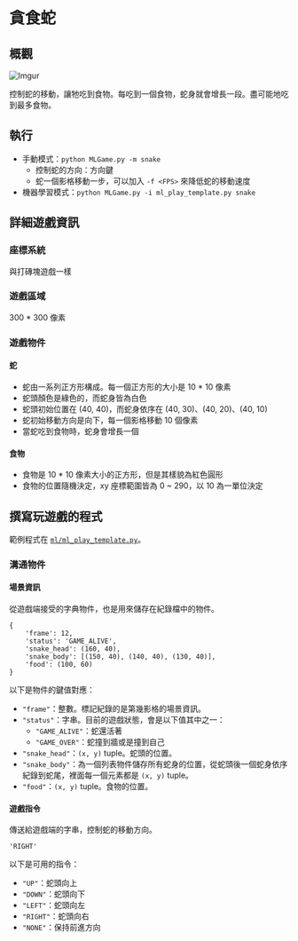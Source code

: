 # 貪食蛇

## 概觀

![Imgur](https://i.imgur.com/aVDPwWP.gif)

控制蛇的移動，讓牠吃到食物。每吃到一個食物，蛇身就會增長一段。盡可能地吃到最多食物。

## 執行

* 手動模式：`python MLGame.py -m snake`
    * 控制蛇的方向：方向鍵
    * 蛇一個影格移動一步，可以加入 `-f <FPS>` 來降低蛇的移動速度
* 機器學習模式：`python MLGame.py -i ml_play_template.py snake`

## 詳細遊戲資訊

### 座標系統

與打磚塊遊戲一樣

### 遊戲區域

300 \* 300 像素

### 遊戲物件

#### 蛇

* 蛇由一系列正方形構成。每一個正方形的大小是 10 \* 10 像素
* 蛇頭顏色是綠色的，而蛇身皆為白色
* 蛇頭初始位置在 (40, 40)，而蛇身依序在 (40, 30)、(40, 20)、(40, 10)
* 蛇初始移動方向是向下，每一個影格移動 10 個像素
* 當蛇吃到食物時，蛇身會增長一個

#### 食物

* 食物是 10 \* 10 像素大小的正方形，但是其樣貌為紅色圓形
* 食物的位置隨機決定，xy 座標範圍皆為 0 ~ 290，以 10 為一單位決定

## 撰寫玩遊戲的程式

範例程式在 [`ml/ml_play_template.py`](ml/ml_play_template.py)。

### 溝通物件

#### 場景資訊

從遊戲端接受的字典物件，也是用來儲存在紀錄檔中的物件。

```
{
    'frame': 12,
    'status': 'GAME_ALIVE',
    'snake_head': (160, 40),
    'snake_body': [(150, 40), (140, 40), (130, 40)],
    'food': (100, 60)
}
```

以下是物件的鍵值對應：

* `"frame"`：整數。標記紀錄的是第幾影格的場景資訊。
* `"status"`：字串。目前的遊戲狀態，會是以下值其中之一：
    * `"GAME_ALIVE"`：蛇還活著
    * `"GAME_OVER"`：蛇撞到牆或是撞到自己
* `"snake_head"`：`(x, y)` tuple。蛇頭的位置。
* `"snake_body"`：為一個列表物件儲存所有蛇身的位置，從蛇頭後一個蛇身依序紀錄到蛇尾，裡面每一個元素都是 `(x, y)` tuple。
* `"food"`：`(x, y)` tuple。食物的位置。

#### 遊戲指令

傳送給遊戲端的字串，控制蛇的移動方向。

```
'RIGHT'
```

以下是可用的指令：

* `"UP"`：蛇頭向上
* `"DOWN"`：蛇頭向下
* `"LEFT"`：蛇頭向左
* `"RIGHT"`：蛇頭向右
* `"NONE"`：保持前進方向
